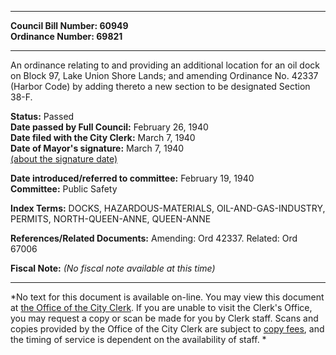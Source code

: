 * * * * *  
  
**Council Bill Number: [](#h0)[](#h2)60949**   
**Ordinance Number: 69821**  
  
* * * * *  
  
An ordinance relating to and providing an additional location for an oil dock on Block 97, Lake Union Shore Lands; and amending Ordinance No. 42337 (Harbor Code) by adding thereto a new section to be designated Section 38-F.  
  
**Status:** Passed   
**Date passed by Full Council:** February 26, 1940   
**Date filed with the City Clerk:** March 7, 1940   
**Date of Mayor's signature:** March 7, 1940   
[(about the signature date)](/~public/approvaldate.htm)   
  
  
**Date introduced/referred to committee:** February 19, 1940   
**Committee:** Public Safety   
  
**Index Terms:** DOCKS, HAZARDOUS-MATERIALS, OIL-AND-GAS-INDUSTRY, PERMITS, NORTH-QUEEN-ANNE, QUEEN-ANNE  
  
**References/Related Documents:** Amending: Ord 42337. Related: Ord 67006  
  
**Fiscal Note:** *(No fiscal note available at this time)*  
  
* * * * *  
  
*No text for this document is available on-line. You may view this document at [the Office of the City Clerk](http://www.seattle.gov/leg/clerk/contactUs.htm). If you are unable to visit the Clerk's Office, you may request a copy or scan be made for you by Clerk staff. Scans and copies provided by the Office of the City Clerk are subject to [copy fees](http://clerk.seattle.gov/~public/clerkfees.htm), and the timing of service is dependent on the availability of staff. *  
  
  

